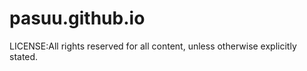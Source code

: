 # pasuu.github.io

LICENSE:All rights reserved for all content, unless otherwise explicitly stated.
